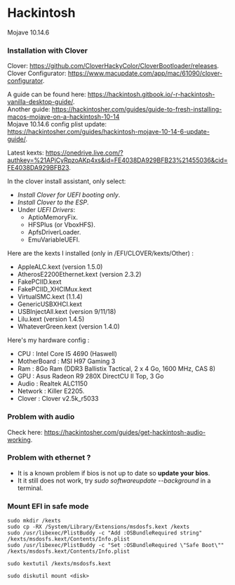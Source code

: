 # Hackintosh
Mojave 10.14.6

### Installation with Clover
Clover: https://github.com/CloverHackyColor/CloverBootloader/releases.   
Clover Configurator: https://www.macupdate.com/app/mac/61090/clover-configurator.   

A guide can be found here: https://hackintosh.gitbook.io/-r-hackintosh-vanilla-desktop-guide/.    
Another guide: https://hackintosher.com/guides/guide-to-fresh-installing-macos-mojave-on-a-hackintosh-10-14    
Mojave 10.14.6 config plist update: https://hackintosher.com/guides/hackintosh-mojave-10-14-6-update-guide/.        

Latest kexts: https://onedrive.live.com/?authkey=%21APjCyRpzoAKp4xs&id=FE4038DA929BFB23%21455036&cid=FE4038DA929BFB23.    

In the clover install assistant, only select: 
- _Install Clover for UEFI booting only_.   
- _Install Clover to the ESP_.   
- Under _UEFI Drivers_:
  - AptioMemoryFix.   
  - HFSPlus (or VboxHFS).    
  - ApfsDriverLoader.   
  - EmuVariableUEFI.   

Here are the kexts I installed (only in /EFI/CLOVER/kexts/Other) :     
- AppleALC.kext (version 1.5.0)    
- AtherosE2200Ethernet.kext (version 2.3.2)    
- FakePCIID.kext    
- FakePCIID_XHCIMux.kext     
- VirtualSMC.kext (1.1.4)    
- GenericUSBXHCI.kext      
- USBInjectAll.kext (version 9/11/18)    
- Lilu.kext (version 1.4.5)
- WhateverGreen.kext (version 1.4.0)     

Here's my hardware config :   
- CPU : Intel Core I5 4690 (Haswell)   
- MotherBoard : MSI H97 Gaming 3    
- Ram : 8Go Ram (DDR3 Ballistix Tactical, 2 x 4 Go, 1600 MHz, CAS 8)    
- GPU : Asus Radeon R9 280X DirectCU II Top, 3 Go     
- Audio : Realtek ALC1150  
- Network : Killer E2205.   
- Clover : Clover v2.5k_r5033    

### Problem with audio
Check here: https://hackintosher.com/guides/get-hackintosh-audio-working.              

### Problem with ethernet ?
- It is a known problem if bios is not up to date so **update your bios**.    
- It it still does not work, try _sudo softwareupdate --background_ in a terminal.    

### Mount EFI in safe mode
```
sudo mkdir /kexts                
sudo cp -RX /System/Library/Extensions/msdosfs.kext /kexts
sudo /usr/libexec/PlistBuddy -c "Add :OSBundleRequired string" /kexts/msdosfs.kext/Contents/Info.plist
sudo /usr/libexec/PlistBuddy -c "Set :OSBundleRequired \"Safe Boot\"" /kexts/msdosfs.kext/Contents/Info.plist
```

```
sudo kextutil /kexts/msdosfs.kext
```

```
sudo diskutil mount <disk>
```
